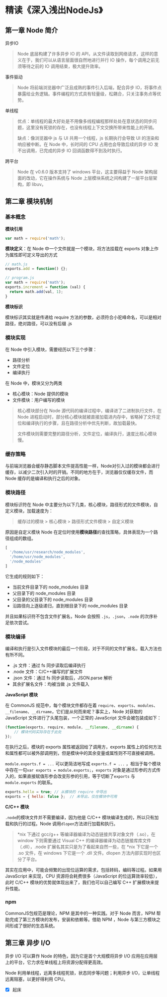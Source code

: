 # 精读《深入浅出NodeJs》

## 第一章 Node 简介

异步IO

> Node 底层构建了许多异步 IO 的 API，从文件读取到网络请求，这样的意义在于，我们可以从语言层面很自然地进行并行 IO 操作，每个调用之前无须等待之前的 IO 调用结束，极大提升效率。

事件驱动

> Node 将前端浏览器中广泛且成熟的事件引入后端，配合异步 IO，将事件点暴露给业务逻辑。事件编程的方式具有轻量级，松耦合，只关注事务点等优势。

单线程

> 优点：单线程的最大好处是不用像多线程编程那样处处在意状态的同步问题，这里没有死锁的存在，也没有线程上下文交换所带来性能上的开销。
>
> 缺点：像浏览器中 js 与 UI 共用一个线程，js 长期执行会导致 UI 的渲染和响应被中断。在 Node 中，长时间的 CPU 占用也会导致后续的异步 IO 发不出调用，已完成的异步 IO 回调函数得不到及时执行。

跨平台

> Node 在 v0.6.0 版本支持了 windows 平台，这主要得益于 Node 架构层面的改动，它在操作系统与 Node 上层模块系统之间构建了一层平台层架构，即 libuv。

## 第二章 模块机制

### 基本概念

**模块引用**

```js
var math = require('math');
```

**模块定义**：在 Node 中一个文件就是一个模块，将方法挂载在 exports 对象上作为属性即可定义导出的方式

```js
// math.js
exports.add = function() {};

// program.js
var math = require('math');
exports.increment = function (val) {
  return math.add(val, 1);
}
```

**模块标识**

模块标识其实就是传递给 require 方法的参数，必须符合小驼峰命名，可以是相对路径，绝对路径，可以没有后缀 .js

### 模块实现

在 Node 中引入模块，需要经历以下三个步骤：

* 路径分析
* 文件定位
* 编译执行

在 Node 中，模块又分为两类

* 核心模块：Node 提供的模块
* 文件模块：用户编写的模块

> 核心模块部分在 Node 源代码的编译过程中，编译进了二进制执行文件，在 Node 进程启动时，部分核心模块就被直接加载进内存中，省略掉了文件定位和编译执行的步骤，且在路径分析中优先判断，故加载最快。
>
> 文件模块则需要完整的路径分析，文件定位，编译执行，速度比核心模块慢。

### 缓存策略

与前端浏览器会缓存静态脚本文件提高性能一样，Node对引入过的模块都会进行缓存，以减少二次引入时的开销。不同的地方在于，浏览器仅仅缓存文件，而 Node 缓存的是编译和执行之后的对象。

### 模块路径

模块标识符在 Node 中主要分为以下几类，核心模块，路径形式的文件模块，自定义模块，加载速度为：

> 缓存过的模块 > 核心模块 > 路径形式文件模块 > 自定义模块

原因是自定义模块 Node 在定位时使用**模块路径**的查找策略，具体表现为一个路径组成的数组。

```js
[
  '/home/usr/research/node_modules',
  '/home/usr/node_modules',
  '/node_modules'
]
```

它生成的规则如下：

* 当前文件目录下的 node_modules 目录
* 父目录下的 node_modules 目录
* 父目录的父目录下的 node_modules 目录
* 沿路径向上逐级递归，直到根目录下的 node_modules 目录

并且如果标识符不包含文件扩展名，Node 会按照 `.js`，`.json`，`.node` 的次序补足依次尝试。

### 模块编译

编译和执行是引入文件模块的最后一个阶段，对于不同的文件扩展名，载入方法也有所不同。

* .js 文件：通过 fs 同步读取后编译执行
* .node 文件：C/C++编写的扩展文件
* .json 文件：通过 fs 同步读取后，JSON.parse 解析
* 其余扩展名文件：均被当做 .js 文件载入

**JavaScript 模块**

在 CommonJS 规范中，每个模块文件都存在着 `require`、`exports`、`modules`、`__filename`、`__dirname`，它们是从何而来呢？事实上，Node 对获取的 JavaScript 文件进行了头尾包装，一个正常的 JavaScript 文件会被包装成如下：

```js
(function(exports, require, module, __filename, __dirname) {
	// 模块代码实际存在于此处
});
```

在执行之后，模块的 exports 属性被返回给了调用方，exports 属性上的任何方法和属性都可以被外部调用到，但是模块中的其余变量或属性则不可直接被调用。

 `module.exports.f = ...` 可以更简洁地写成 `exports.f = ...` ，相当于每个模块中存在一句`var exports = module.exports;`，`exports` 对象是通过形参的方式传入的，如果直接赋值形参会改变形参的引用，等于切断了`exports` 与 `module.exports` 的联系。

```js
exports.hello = true; // 从模块的 require 中导出
exports = { hello: false };  // 未导出，仅在模块中可用
```

**C/C++ 模块**

`.node`的模块文件并不需要编译，因为他是 C/C++ 模块编译生成的，所以只有加载和执行的过程。Node 调用`dlopen`方法进行加载和执行。

> *nix 下通过 gcc/g++ 等编译器编译为动态链接共享对象文件（.so），在 window 下则需要通过 Visual C++ 的编译器编译为动态链接库库文件（.dll），.node 扩展名其实只是为了看起来自然一些，在 *nix 下它是一个 .so 文件，在 windows 下它是一个 .dll 文件。dlopen 方法内部实现时也区分了平台。

其实在应用中，可能会频繁的出现位运算的需求，包括转码，编码等过程。如果用 JavaScript 来实现，CPU 资源将会耗费很多（JavaScript 的位运算效率较低），此时 C/C++ 模块的优势就体现出来了，我们也可以自己编写 C++ 扩展模块来提升性能。

### npm

CommonJS包规范是理论，NPM 是其中的一种实践。对于 Node 而言，NPM 帮助完成了第三方模块的发布，安装和依赖等。借助 NPM ，Node 与第三方模块之间形成了很好的生态系统。

## 第三章 异步 I/O

异步 I/O 可以算作 Node 的特色，因为它是首个大规模将异步 I/O 应用在应用层上的平台，它力求在单线程上将资源分配得更高效。

Node 利用单线程，远离多线程死锁，状态同步等问题；利用异步 I/O，让单线程远离阻塞，以更好得利用 CPU。



- [x] 起床